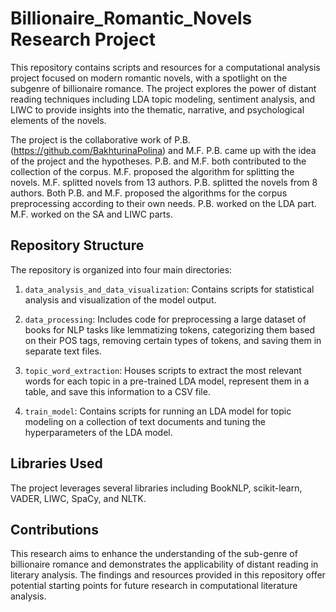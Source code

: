 # Billionaire_Romantic_Novels Research Project

This repository contains scripts and resources for a computational analysis project focused on modern romantic novels, with a spotlight on the subgenre of billionaire romance. The project explores the power of distant reading techniques including LDA topic modeling, sentiment analysis, and LIWC to provide insights into the thematic, narrative, and psychological elements of the novels.

The project is the collaborative work of P.B. (https://github.com/BakhturinaPolina) and M.F. P.B. came up with the idea of the project and the hypotheses. P.B. and M.F. both contributed to the collection of the corpus. M.F. proposed the algorithm for splitting the novels. M.F. splitted novels from 13 authors. P.B. splitted the novels from 8 authors. Both P.B. and M.F. proposed the algorithms for the corpus preprocessing according to their own needs. P.B. worked on the LDA part. M.F. worked on the SA and LIWC parts.

## Repository Structure

The repository is organized into four main directories:

1. `data_analysis_and_data_visualization`: Contains scripts for statistical analysis and visualization of the model output.

2. `data_processing`: Includes code for preprocessing a large dataset of books for NLP tasks like lemmatizing tokens, categorizing them based on their POS tags, removing certain types of tokens, and saving them in separate text files.

3. `topic_word_extraction`: Houses scripts to extract the most relevant words for each topic in a pre-trained LDA model, represent them in a table, and save this information to a CSV file.

4. `train_model`: Contains scripts for running an LDA model for topic modeling on a collection of text documents and tuning the hyperparameters of the LDA model.

## Libraries Used

The project leverages several libraries including BookNLP, scikit-learn, VADER, LIWC, SpaCy, and NLTK.

## Contributions

This research aims to enhance the understanding of the sub-genre of billionaire romance and demonstrates the applicability of distant reading in literary analysis. The findings and resources provided in this repository offer potential starting points for future research in computational literature analysis.

